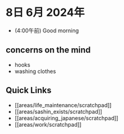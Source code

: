 # 8日 6月 2024年
- (4:00午前) Good morning

## concerns on the mind
- hooks
- washing clothes
 



## Quick Links
- [[areas/life_maintenance/scratchpad]]
- [[areas/sashin_exists/scratchpad]]
- [[areas/acquiring_japanese/scratchpad]]
- [[areas/work/scratchpad]]
